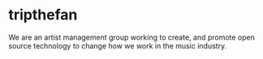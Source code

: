# tripthefan

We are an artist management group working to create, and promote open source technology to change how we work in the music industry.
